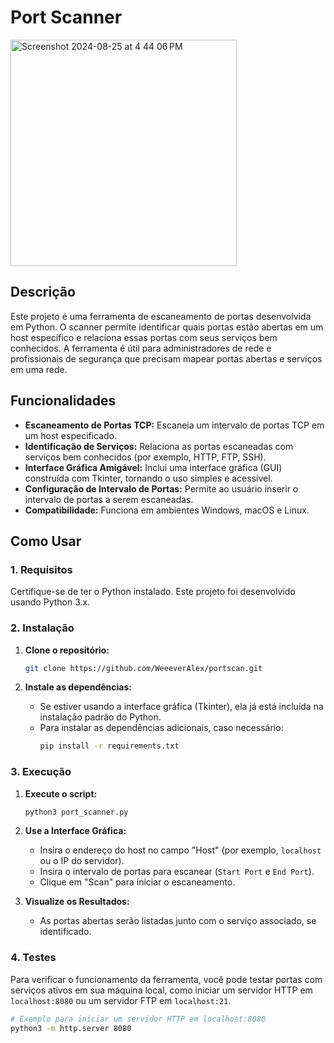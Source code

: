 # Port Scanner

<img width="362" alt="Screenshot 2024-08-25 at 4 44 06 PM" src="https://github.com/user-attachments/assets/ef17b386-45ab-4ab9-ac0c-52856a9c6820">



## Descrição

Este projeto é uma ferramenta de escaneamento de portas desenvolvida em Python. O scanner permite identificar quais portas estão abertas em um host específico e relaciona essas portas com seus serviços bem conhecidos. A ferramenta é útil para administradores de rede e profissionais de segurança que precisam mapear portas abertas e serviços em uma rede.

## Funcionalidades

- **Escaneamento de Portas TCP:** Escaneia um intervalo de portas TCP em um host especificado.
- **Identificação de Serviços:** Relaciona as portas escaneadas com serviços bem conhecidos (por exemplo, HTTP, FTP, SSH).
- **Interface Gráfica Amigável:** Inclui uma interface gráfica (GUI) construída com Tkinter, tornando o uso simples e acessível.
- **Configuração de Intervalo de Portas:** Permite ao usuário inserir o intervalo de portas a serem escaneadas.
- **Compatibilidade:** Funciona em ambientes Windows, macOS e Linux.

## Como Usar

### 1. Requisitos

Certifique-se de ter o Python instalado. Este projeto foi desenvolvido usando Python 3.x. 

### 2. Instalação

1. **Clone o repositório:**
   ```bash
   git clone https://github.com/WeeeverAlex/portscan.git
   ```

2. **Instale as dependências:**
   - Se estiver usando a interface gráfica (Tkinter), ela já está incluída na instalação padrão do Python.
   - Para instalar as dependências adicionais, caso necessário:
     ```bash
     pip install -r requirements.txt
     ```

### 3. Execução

1. **Execute o script:**
   ```bash
   python3 port_scanner.py
   ```

2. **Use a Interface Gráfica:**
   - Insira o endereço do host no campo "Host" (por exemplo, `localhost` ou o IP do servidor).
   - Insira o intervalo de portas para escanear (`Start Port` e `End Port`).
   - Clique em "Scan" para iniciar o escaneamento.

3. **Visualize os Resultados:**
   - As portas abertas serão listadas junto com o serviço associado, se identificado.

### 4. Testes

Para verificar o funcionamento da ferramenta, você pode testar portas com serviços ativos em sua máquina local, como iniciar um servidor HTTP em `localhost:8080` ou um servidor FTP em `localhost:21`.

```bash
# Exemplo para iniciar um servidor HTTP em localhost:8080
python3 -m http.server 8080
```

